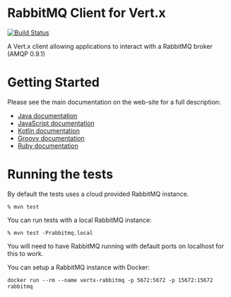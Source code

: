 # RabbitMQ Client for Vert.x

[![Build Status](https://github.com/vert-x3/vertx-rabbitmq-client/workflows/CI/badge.svg?branch=master)](https://github.com/vert-x3/vertx-rabbitmq-client/actions?query=workflow%3ACI)

A Vert.x client allowing applications to interact with a RabbitMQ broker (AMQP 0.9.1)

# Getting Started

Please see the main documentation on the web-site for a full description:

* [Java documentation](https://vertx.io/docs/vertx-rabbitmq-client/java/)
* [JavaScript documentation](https://vertx.io/docs/vertx-rabbitmq-client/js/)
* [Kotlin documentation](https://vertx.io/docs/vertx-rabbitmq-client/kotlin/)
* [Groovy documentation](https://vertx.io/docs/vertx-rabbitmq-client/groovy/)
* [Ruby documentation](https://vertx.io/docs/vertx-rabbitmq-client/ruby/)

# Running the tests

By default the tests uses a cloud provided RabbitMQ instance.

```
% mvn test
```

You can run tests with a local RabbitMQ instance:

```
% mvn test -Prabbitmq.local
```

You will need to have RabbitMQ running with default ports on localhost for this to work.

You can setup a RabbitMQ instance with Docker:

```
docker run --rm --name vertx-rabbitmq -p 5672:5672 -p 15672:15672 rabbitmq
```
